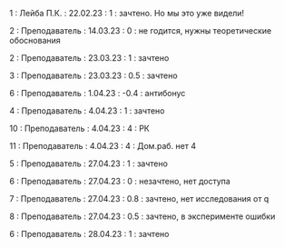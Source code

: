 1 : Лейба П.К. : 22.02.23 : 1 : зачтено. Но мы это уже видели!

2 : Преподаватель : 14.03.23 : 0 : не годится, нужны теоретические обоснования

2 : Преподаватель : 23.03.23 : 1 : зачтено

3 : Преподаватель : 23.03.23 : 0.5 : зачтено

6 : Преподаватель : 1.04.23 : -0.4 : антибонус

4 : Преподаватель : 4.04.23 : 1 : зачтено

10 : Преподаватель : 4.04.23 : 4 : РК

11 : Преподаватель : 4.04.23 : 4 : Дом.раб. нет 4

5 : Преподаватель : 27.04.23 : 1 : зачтено

6 : Преподаватель : 27.04.23 : 0 : незачтено, нет доступа

7 : Преподаватель : 27.04.23 : 0.8 : зачтено, нет исследования от q

8 : Преподаватель : 27.04.23 : 0.5 : зачтено, в эксперименте ошибки

6 : Преподаватель : 28.04.23 : 1 : зачтено
